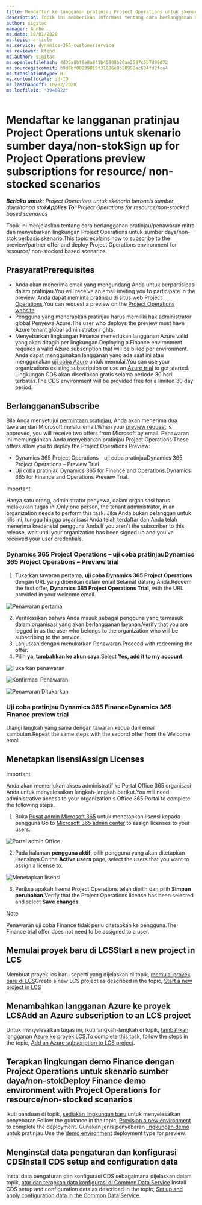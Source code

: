 ```yaml
---
title: Mendaftar ke langganan pratinjau Project Operations untuk skenario sumber daya/non-stok
description: Topik ini memberikan informasi tentang cara berlangganan dan menyebarkan Project Operations untuk skenario berbasis sumber daya/non-stok.
author: sigitac
manager: Annbe
ms.date: 10/01/2020
ms.topic: article
ms.service: dynamics-365-customerservice
ms.reviewer: kfend
ms.author: sigitac
ms.openlocfilehash: 4d35a8bf9e8a841b45808b26ae2587c5b7d99d72
ms.sourcegitcommit: b9d8bf00239815f31686e9b28998ac684fd2fca4
ms.translationtype: HT
ms.contentlocale: id-ID
ms.lasthandoff: 10/02/2020
ms.locfileid: "3948922"
---
```

# <a name="sign-up-for-project-operations-preview-subscriptions-for-resource-non-stocked-scenarios"></a><span data-ttu-id="930fa-103">Mendaftar ke langganan pratinjau Project Operations untuk skenario sumber daya/non-stok</span><span class="sxs-lookup"><span data-stu-id="930fa-103">Sign up for Project Operations preview subscriptions for resource/ non-stocked scenarios</span></span>

<span data-ttu-id="930fa-104">_**Berlaku untuk:** Project Operations untuk skenario berbasis sumber daya/tanpa stok_</span><span class="sxs-lookup"><span data-stu-id="930fa-104">_**Applies To:** Project Operations for resource/non-stocked based scenarios_</span></span>

<span data-ttu-id="930fa-105">Topik ini menjelaskan tentang cara berlangganan pratinjau/penawaran mitra dan menyebarkan lingkungan Project Operations untuk sumber daya/non-stok berbasis skenario.</span><span class="sxs-lookup"><span data-stu-id="930fa-105">This topic explains how to subscribe to the preview/partner offer and deploy Project Operations environment for resource/ non-stocked based scenarios.</span></span>

## <a name="prerequisites"></a><span data-ttu-id="930fa-106">Prasyarat</span><span class="sxs-lookup"><span data-stu-id="930fa-106">Prerequisites</span></span>

- <span data-ttu-id="930fa-107">Anda akan menerima email yang mengundang Anda untuk berpartisipasi dalam pratinjau.</span><span class="sxs-lookup"><span data-stu-id="930fa-107">You will receive an email inviting you to participate in the preview.</span></span> <span data-ttu-id="930fa-108">Anda dapat meminta pratinjau di [situs web Project Operations](https://dynamics.microsoft.com/en-us/project-operations/overview/).</span><span class="sxs-lookup"><span data-stu-id="930fa-108">You can request a preview on the [Project Operations website](https://dynamics.microsoft.com/en-us/project-operations/overview/).</span></span>
- <span data-ttu-id="930fa-109">Pengguna yang menerapkan pratinjau harus memiliki hak administrator global Penyewa Azure.</span><span class="sxs-lookup"><span data-stu-id="930fa-109">The user who deploys the preview must have Azure tenant global administrator rights.</span></span>
- <span data-ttu-id="930fa-110">Menyebarkan lingkungan Finance memerlukan langganan Azure valid yang akan ditagih per lingkungan.</span><span class="sxs-lookup"><span data-stu-id="930fa-110">Deploying a Finance environment requires a valid Azure subscription that will be billed per environment.</span></span> <span data-ttu-id="930fa-111">Anda dapat menggunakan langganan yang ada saat ini atau menggunakan [uji coba Azure](https://azure.microsoft.com/en-us/free/) untuk memulai.</span><span class="sxs-lookup"><span data-stu-id="930fa-111">You can use your organizations existing subscription or use an [Azure trial](https://azure.microsoft.com/en-us/free/) to get started.</span></span> <span data-ttu-id="930fa-112">Lingkungan CDS akan disediakan gratis selama periode 30 hari terbatas.</span><span class="sxs-lookup"><span data-stu-id="930fa-112">The CDS environment will be provided free for a limited 30 day period.</span></span>

## <a name="subscribe"></a><span data-ttu-id="930fa-113">Berlangganan</span><span class="sxs-lookup"><span data-stu-id="930fa-113">Subscribe</span></span>

<span data-ttu-id="930fa-114">Bila Anda menyetujui [permintaan pratinjau](https://forms.office.com/FormsPro/Pages/ResponsePage.aspx?id=v4j5cvGGr0GRqy180BHbR56j8lZs0FdAvwT75_WNFyxUMkRDV1NYQU5TNjE2VjhKOVBUNVg2R0s1NC4u), Anda akan menerima dua tawaran dari Microsoft melalui email.</span><span class="sxs-lookup"><span data-stu-id="930fa-114">When your [preview request](https://forms.office.com/FormsPro/Pages/ResponsePage.aspx?id=v4j5cvGGr0GRqy180BHbR56j8lZs0FdAvwT75_WNFyxUMkRDV1NYQU5TNjE2VjhKOVBUNVg2R0s1NC4u) is approved, you will receive two offers from Microsoft by email.</span></span> <span data-ttu-id="930fa-115">Penawaran ini memungkinkan Anda menyebarkan pratinjau Project Operations:</span><span class="sxs-lookup"><span data-stu-id="930fa-115">These offers allow you to deploy the Project Operations Preview:</span></span>

- <span data-ttu-id="930fa-116">Dynamics 365 Project Operations – uji coba pratinjau</span><span class="sxs-lookup"><span data-stu-id="930fa-116">Dynamics 365 Project Operations – Preview Trial</span></span>
- <span data-ttu-id="930fa-117">Uji coba pratinjau Dynamics 365 for Finance and Operations.</span><span class="sxs-lookup"><span data-stu-id="930fa-117">Dynamics 365 for Finance and Operations Preview Trial.</span></span>

> [!IMPORTANT]
> <span data-ttu-id="930fa-118">Hanya satu orang, administrator penyewa, dalam organisasi harus melakukan tugas ini.</span><span class="sxs-lookup"><span data-stu-id="930fa-118">Only one person, the tenant administrator, in an organization needs to perform this task.</span></span> <span data-ttu-id="930fa-119">Jika Anda bukan pelanggan untuk rilis ini, tunggu hingga organisasi Anda telah terdaftar dan Anda telah menerima kredensial pengguna Anda.</span><span class="sxs-lookup"><span data-stu-id="930fa-119">If you aren't the subscriber to this release, wait until your organization has been signed up and you've received your user credentials.</span></span>

### <a name="dynamics-365-project-operations--preview-trial"></a><span data-ttu-id="930fa-120">Dynamics 365 Project Operations – uji coba pratinjau</span><span class="sxs-lookup"><span data-stu-id="930fa-120">Dynamics 365 Project Operations – Preview trial</span></span>

1. <span data-ttu-id="930fa-121">Tukarkan tawaran pertama, **uji coba Dynamics 365 Project Operations** dengan URL yang diberikan dalam email Selamat datang Anda.</span><span class="sxs-lookup"><span data-stu-id="930fa-121">Redeem the first offer, **Dynamics 365 Project Operations Trial**, with the URL provided in your welcome email.</span></span>

![Penawaran pertama](./media/1FirstOffer.png)

2. <span data-ttu-id="930fa-123">Verifikasikan bahwa Anda masuk sebagai pengguna yang termasuk dalam organisasi yang akan berlangganan layanan.</span><span class="sxs-lookup"><span data-stu-id="930fa-123">Verify that you are logged in as the user who belongs to the organization who will be subscribing to the service.</span></span>
3. <span data-ttu-id="930fa-124">Lanjutkan dengan menukarkan Penawaran.</span><span class="sxs-lookup"><span data-stu-id="930fa-124">Proceed with redeeming the offer.</span></span> 
4. <span data-ttu-id="930fa-125">Pilih **ya, tambahkan ke akun saya**.</span><span class="sxs-lookup"><span data-stu-id="930fa-125">Select **Yes, add it to my account**.</span></span>

![Tukarkan penawaran](./media/2RedeemFirstOffer.png)

![Konfirmasi Penawaran](./media/3ConfirmFirstOffer.png)

![Penawaran Ditukarkan](./media/4OfferSuccessfulyRedeemed.png)

### <a name="dynamics-365-finance-preview-trial"></a><span data-ttu-id="930fa-129">Uji coba pratinjau Dynamics 365 Finance</span><span class="sxs-lookup"><span data-stu-id="930fa-129">Dynamics 365 Finance preview trial</span></span>

<span data-ttu-id="930fa-130">Ulangi langkah yang sama dengan tawaran kedua dari email sambutan.</span><span class="sxs-lookup"><span data-stu-id="930fa-130">Repeat the same steps with the second offer from the Welcome email.</span></span>

## <a name="assign-licenses"></a><span data-ttu-id="930fa-131">Menetapkan lisensi</span><span class="sxs-lookup"><span data-stu-id="930fa-131">Assign Licenses</span></span>

> [!IMPORTANT]
> <span data-ttu-id="930fa-132">Anda akan memerlukan akses administratif ke Portal Office 365 organisasi Anda untuk menyelesaikan langkah-langkah berikut.</span><span class="sxs-lookup"><span data-stu-id="930fa-132">You will need administrative access to your organization's Office 365 Portal to complete the following steps.</span></span>

1. <span data-ttu-id="930fa-133">Buka [Pusat admin Microsoft 365](https://portal.office.com/) untuk menetapkan lisensi kepada pengguna.</span><span class="sxs-lookup"><span data-stu-id="930fa-133">Go to [Microsoft 365 admin center](https://portal.office.com/) to assign licenses to your users.</span></span>

![Portal admin Office](./media/5OfficeAdminPortal.png)

2. <span data-ttu-id="930fa-135">Pada halaman **pengguna aktif**, pilih pengguna yang akan ditetapkan lisensinya.</span><span class="sxs-lookup"><span data-stu-id="930fa-135">On the **Active users** page, select the users that you want to assign a license to.</span></span>

![Menetapkan lisensi](./media/6AssignLicenses.png)

3. <span data-ttu-id="930fa-137">Periksa apakah lisensi Project Operations telah dipilih dan pilih **Simpan perubahan**.</span><span class="sxs-lookup"><span data-stu-id="930fa-137">Verify that the Project Operations license has been selected and select **Save changes**.</span></span> 

> [!NOTE]
> <span data-ttu-id="930fa-138">Penawaran uji coba Finance tidak perlu ditetapkan ke pengguna.</span><span class="sxs-lookup"><span data-stu-id="930fa-138">The Finance trial offer does not need to be assigned to a user.</span></span>

## <a name="start-a-new-project-in-lcs"></a><span data-ttu-id="930fa-139">Memulai proyek baru di LCS</span><span class="sxs-lookup"><span data-stu-id="930fa-139">Start a new project in LCS</span></span>

<span data-ttu-id="930fa-140">Membuat proyek lcs baru seperti yang dijelaskan di topik, [memulai proyek baru di LCS](create-lcs-project.md)</span><span class="sxs-lookup"><span data-stu-id="930fa-140">Create a new LCS project as described in the topic, [Start a new project in LCS](create-lcs-project.md)</span></span>

## <a name="add-an-azure-subscription-to-an-lcs-project"></a><span data-ttu-id="930fa-141">Menambahkan langganan Azure ke proyek LCS</span><span class="sxs-lookup"><span data-stu-id="930fa-141">Add an Azure subscription to an LCS project</span></span>

<span data-ttu-id="930fa-142">Untuk menyelesaikan tugas ini, ikuti langkah-langkah di topik, [tambahkan langganan Azure ke proyek LCS](resource-add-azure-subscription-lcs-project.md).</span><span class="sxs-lookup"><span data-stu-id="930fa-142">To complete this task, follow the steps in the topic, [Add an Azure subscription to LCS project](resource-add-azure-subscription-lcs-project.md).</span></span>

## <a name="deploy-finance-demo-environment-with-project-operations-for-resourcenon-stocked-scenarios"></a><span data-ttu-id="930fa-143">Terapkan lingkungan demo Finance dengan Project Operations untuk skenario sumber daya/non-stok</span><span class="sxs-lookup"><span data-stu-id="930fa-143">Deploy Finance demo environment with Project Operations for resource/non-stocked scenarios</span></span>

<span data-ttu-id="930fa-144">Ikuti panduan di topik, [sediakan lingkungan baru](resource-provision-new-environment.md) untuk menyelesaikan penyebaran.</span><span class="sxs-lookup"><span data-stu-id="930fa-144">Follow the guidance in the topic, [Provision a new environment](resource-provision-new-environment.md) to complete the deployment.</span></span> <span data-ttu-id="930fa-145">Gunakan jenis penyebaran [lingkungan demo](https://docs.microsoft.com/dynamics365/fin-ops-core/dev-itpro/deployment/deploy-demo-environment) untuk pratinjau.</span><span class="sxs-lookup"><span data-stu-id="930fa-145">Use the [demo environment](https://docs.microsoft.com/dynamics365/fin-ops-core/dev-itpro/deployment/deploy-demo-environment) deployment type for preview.</span></span>

## <a name="install-cds-setup-and-configuration-data"></a><span data-ttu-id="930fa-146">Menginstal data pengaturan dan konfigurasi CDS</span><span class="sxs-lookup"><span data-stu-id="930fa-146">Install CDS setup and configuration data</span></span>

<span data-ttu-id="930fa-147">Instal data pengaturan dan konfigurasi CDS sebagaimana dijelaskan dalam topik, [atur dan terapkan data konfigurasi di Common Data Service](resource-apply-pro-setup-config-data.md).</span><span class="sxs-lookup"><span data-stu-id="930fa-147">Install CDS setup and configuration data as described in the topic, [Set up and apply configuration data in the Common Data Service](resource-apply-pro-setup-config-data.md).</span></span>

